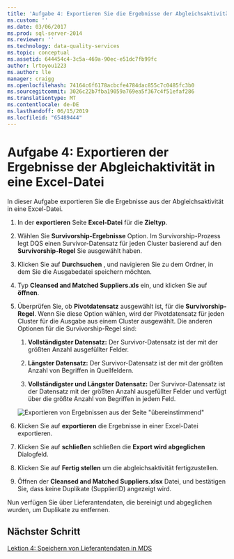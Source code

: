 ```yaml
---
title: 'Aufgabe 4: Exportieren Sie die Ergebnisse der Abgleichsaktivität in eine Excel-Datei | Microsoft-Dokumentation'
ms.custom: ''
ms.date: 03/06/2017
ms.prod: sql-server-2014
ms.reviewer: ''
ms.technology: data-quality-services
ms.topic: conceptual
ms.assetid: 644454c4-3c5a-469a-90ec-e51dc7fb99fc
author: lrtoyou1223
ms.author: lle
manager: craigg
ms.openlocfilehash: 74164c6f6178acbcfe4784dac855c7c0485fc3b0
ms.sourcegitcommit: 3026c22b7fba19059a769ea5f367c4f51efaf286
ms.translationtype: MT
ms.contentlocale: de-DE
ms.lasthandoff: 06/15/2019
ms.locfileid: "65489444"
---
```

# <a name="task-4-exporting-the-results-from-matching-activity-to-an-excel-file"></a>Aufgabe 4: Exportieren der Ergebnisse der Abgleichaktivität in eine Excel-Datei
  In dieser Aufgabe exportieren Sie die Ergebnisse aus der Abgleichsaktivität in eine Excel-Datei.  
  
1.  In der **exportieren** Seite **Excel-Datei** für die **Zieltyp**.  
  
2.  Wählen Sie **Survivorship-Ergebnisse** Option. Im Survivorship-Prozess legt DQS einen Survivor-Datensatz für jeden Cluster basierend auf den **Survivorship-Regel** Sie ausgewählt haben.  
  
3.  Klicken Sie auf **Durchsuchen** , und navigieren Sie zu dem Ordner, in dem Sie die Ausgabedatei speichern möchten.  
  
4.  Typ **Cleansed and Matched Suppliers.xls** ein, und klicken Sie auf **öffnen**.  
  
5.  Überprüfen Sie, ob **Pivotdatensatz** ausgewählt ist, für die **Survivorship-Regel**. Wenn Sie diese Option wählen, wird der Pivotdatensatz für jeden Cluster für die Ausgabe aus einem Cluster ausgewählt. Die anderen Optionen für die Survivorship-Regel sind:  
  
    1.  **Vollständigster Datensatz:** Der Survivor-Datensatz ist der mit der größten Anzahl ausgefüllter Felder.  
  
    2.  **Längster Datensatz:** Der Survivor-Datensatz ist der mit der größten Anzahl von Begriffen in Quellfeldern.  
  
    3.  **Vollständigster und Längster Datensatz:** Der Survivor-Datensatz ist der Datensatz mit der größten Anzahl ausgefüllter Felder und verfügt über die größte Anzahl von Begriffen in jedem Feld.  
  
     ![Exportieren von Ergebnissen aus der Seite "übereinstimmend"](../../2014/tutorials/media/et-exportingtheresultsfrommatoanexcelfile.jpg "Exportieren von Ergebnissen aus der Seite \"übereinstimmend\"")  
  
6.  Klicken Sie auf **exportieren** die Ergebnisse in einer Excel-Datei exportieren.  
  
7.  Klicken Sie auf **schließen** schließen die **Export wird abgeglichen** Dialogfeld.  
  
8.  Klicken Sie auf **Fertig stellen** um die abgleichsaktivität fertigzustellen.  
  
9. Öffnen der **Cleansed and Matched Suppliers.xlsx** Datei, und bestätigen Sie, dass keine Duplikate (SupplierID) angezeigt wird.  
  
 Nun verfügen Sie über Lieferantendaten, die bereinigt und abgeglichen wurden, um Duplikate zu entfernen.  
  
## <a name="next-step"></a>Nächster Schritt  
 [Lektion 4: Speichern von Lieferantendaten in MDS](../../2014/tutorials/lesson-4-storing-supplier-data-in-mds.md)  
  
  
